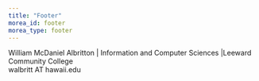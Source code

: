 ```yaml
---
title: "Footer"
morea_id: footer
morea_type: footer
---
```


William McDaniel Albritton | Information and Computer Sciences |Leeward Community College <br>
walbritt AT hawaii.edu<br>
